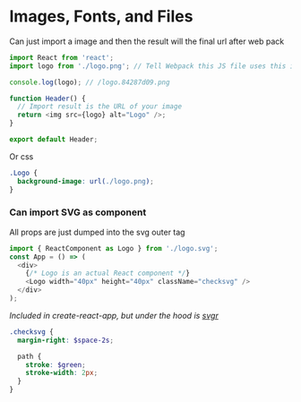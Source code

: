 # Images, Fonts, and Files

Can just import a image and then the result will the final url after web pack

```js
import React from 'react';
import logo from './logo.png'; // Tell Webpack this JS file uses this image

console.log(logo); // /logo.84287d09.png

function Header() {
  // Import result is the URL of your image
  return <img src={logo} alt="Logo" />;
}

export default Header;
```

Or css

```css
.Logo {
  background-image: url(./logo.png);
}
```

### Can import SVG as component

All props are just dumped into the svg outer tag

```js
import { ReactComponent as Logo } from './logo.svg';
const App = () => (
  <div>
    {/* Logo is an actual React component */}
    <Logo width="40px" height="40px" className="checksvg" />
  </div>
);
```

*Included in create-react-app, but under the hood is [svgr](https://github.com/smooth-code/svgr)*

```scss
.checksvg {
  margin-right: $space-2s;

  path {
    stroke: $green;
    stroke-width: 2px;
  }
}
```

